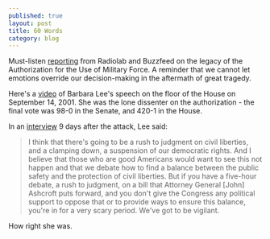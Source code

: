 ```yaml
---
published: true
layout: post
title: 60 Words
category: blog
---
```


Must-listen [reporting](http://www.radiolab.org/story/60-words/) from Radiolab and Buzzfeed on the legacy of the Authorization for the Use of Military Force. A reminder that we cannot let emotions override our decision-making in the aftermath of great tragedy.

Here's a [video](https://www.youtube.com/watch?v=Zh_sxilhyV0) of Barbara Lee's speech on the floor of the House on September 14, 2001. She was the lone dissenter on the authorization - the final vote was 98-0 in the Senate, and 420-1 in the House.

In an [interview](http://www.motherjones.com/politics/2001/09/alone-hill) 9 days after the attack, Lee said:

>I think that there's going to be a rush to judgment on civil liberties, and a clamping down, a suspension of our democratic rights. And I believe that those who are good Americans would want to see this not happen and that we debate how to find a balance between the public safety and the protection of civil liberties. But if you have a five-hour debate, a rush to judgment, on a bill that Attorney General [John] Ashcroft puts forward, and you don't give the Congress any political support to oppose that or to provide ways to ensure this balance, you're in for a very scary period. We've got to be vigilant.

How right she was.
